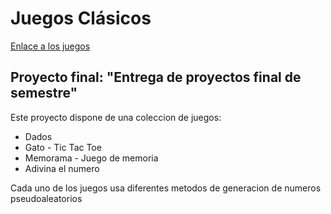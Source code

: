 # Juegos Clásicos

[Enlace a los juegos](https://dualipin.github.io/juegos-clasicos/public/)

## Proyecto final: "Entrega de proyectos final de semestre"

Este proyecto dispone de una coleccion de juegos:
* Dados
* Gato - Tic Tac Toe
* Memorama - Juego de memoria
* Adivina el numero 

Cada uno de los juegos usa diferentes metodos de generacion de numeros pseudoaleatorios
